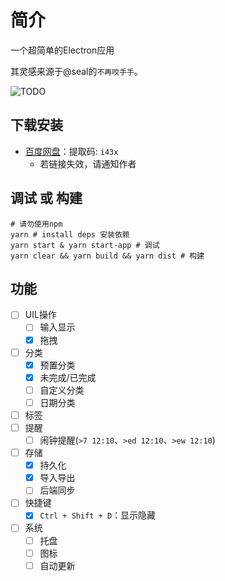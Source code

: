 # 简介

一个超简单的Electron应用

其灵感来源于@seal的`不再咬手手`。

![TODO](https://edeity.oss-cn-shenzhen.aliyuncs.com/public/todo.jpg)

## 下载安装

- [百度网盘](https://pan.baidu.com/s/1_ATx2kpTuqLoDP9BSHNNrg)：提取码: `i43x`
  - 若链接失效，请通知作者

## 调试 或 构建 

```shell
# 请勿使用npm
yarn # install deps 安装依赖
yarn start & yarn start-app # 调试
yarn clear && yarn build && yarn dist # 构建
```

## 功能

- [ ] UIL操作
	- [ ] 输入显示
	- [x] 拖拽
- [ ] 分类
	- [x] 预置分类
	- [x] 未完成/已完成
	- [ ] 自定义分类
	- [ ] 日期分类
- [ ] 标签
- [ ] 提醒
	- [ ] 闹钟提醒(`>7 12:10`、`>ed 12:10`、`>ew 12:10`)
- [ ] 存储
	- [x] 持久化
	- [x] 导入导出
	- [ ] 后端同步
- [ ] 快捷键
	- [x] `Ctrl + Shift + D`：显示隐藏
- [ ] 系统
	- [ ] 托盘
	- [ ] 图标
	- [ ] 自动更新